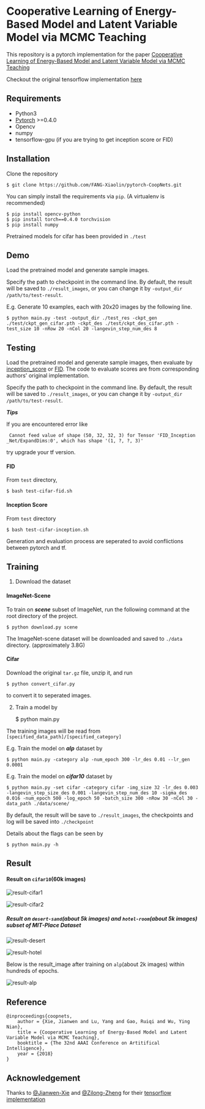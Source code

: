 # Cooperative Learning of Energy-Based Model and Latent Variable Model via MCMC Teaching
This repository is a pytorch implementation for the paper <a href="http://www.stat.ucla.edu/~jxie/CoopNets/CoopNets.html">
Cooperative Learning of Energy-Based Model and Latent Variable Model via MCMC Teaching</a>

Checkout the original tensorflow implementation <a href="https://github.com/zilongzheng/CoopNets">here</a>


## Requirements	
- Python3
- [Pytorch](https://pytorch.org/) >=0.4.0
- Opencv
- numpy
- tensorflow-gpu (if you are trying to get inception score or FID)


## Installation
Clone the repository

    $ git clone https://github.com/FANG-Xiaolin/pytorch-CoopNets.git

You can simply install the requirements via `pip`. (A virtualenv is recommended)

    $ pip install opencv-python
    $ pip install torch==0.4.0 torchvision
    $ pip install numpy

Pretrained models for cifar has been provided in `./test`

## Demo

Load the pretrained model and generate sample images.

Specify the path to checkpoint in the command line. By default, the result will 
be saved to `./result_images`, or you can change it by `-output_dir /path/to/test-result`.


E.g. Generate 10 examples, each with 20x20 images by the following line.


    $ python main.py -test -output_dir ./test_res -ckpt_gen ./test/ckpt_gen_cifar.pth -ckpt_des ./test/ckpt_des_cifar.pth -test_size 10 -nRow 20 -nCol 20 -langevin_step_num_des 8

## Testing

Load the pretrained model and generate sample images, then evaluate by 
<a href="http://papers.nips.cc/paper/6125-improved-techniques-for-training-gans.pdf">inception_score</a> or 
<a href="https://arxiv.org/pdf/1706.08500.pdf">FID</a>. The code to evaluate scores
are from corresponding authors' original implementation.

Specify the path to checkpoint in the command line. By default, the result will 
be saved to `./result_images`, or you can change it by `-output_dir /path/to/test-result`.

***Tips***

If you are encountered error like 

` Cannot feed value of shape (50, 32, 32, 3) for Tensor 'FID_Inception
_Net/ExpandDims:0', which has shape '(1, ?, ?, 3)'`

try upgrade your tf version.

#### FID
From `test` directory, 

    $ bash test-cifar-fid.sh

#### Inception Score

From `test` directory

    $ bash test-cifar-inception.sh
    

Generation and evaluation process are seperated to avoid conflictions between pytorch and tf.




## Training
1. Download the dataset

#### ImageNet-Scene
To train on ***scene*** subset of  ImageNet,
run the following command at the root directory of the project.

    $ python download.py scene
    
The ImageNet-scene dataset will be downloaded and saved to `./data` directory. (approximately 3.8G)

#### Cifar
Download the original `tar.gz` file, unzip it, and run 

    $ python convert_cifar.py
    
to convert it to seperated images.

2. Train a model by

 
    $ python main.py
    
    
The training images will be read from `[specified_data_path]/[specified_category]`


E.g.
Train the model on ***alp*** dataset  by

    $ python main.py -category alp -num_epoch 300 -lr_des 0.01 --lr_gen 0.0001
   
E.g. 
Train the model on ***cifar10*** dataset by

    $ python main.py -set cifar -category cifar -img_size 32 -lr_des 0.003 -langevin_step_size_des 0.001 -langevin_step_num_des 10 -sigma_des 0.016 -num_epoch 500 -log_epoch 50 -batch_size 300 -nRow 30 -nCol 30 -data_path ./data/scene/
    

By default, the result will be save to `./result_images`, the checkpoints and 
log will be saved into 
`./checkpoint`


Details about the flags can be seen by 

    $ python main.py -h
    
    
## Result

#### Result on `cifar10`(60k images)

![result-cifar1](example/cifar10-result1.png)

![result-cifar2](example/cifar10-result2.png)


##### Result on `desert-sand`(about 5k images) and `hotel-room`(about 5k images) subset of MIT-Place Dataset

![result-desert](example/desert-sand_result.png)

![result-hotel](example/hotel-room_result.png)


Below is the result_image after training on `alp`(about 2k images) within hundreds of epochs.

![result-alp](example/alp_result.png)



## Reference
    @inproceedings{coopnets,
        author = {Xie, Jianwen and Lu, Yang and Gao, Ruiqi and Wu, Ying Nian},
        title = {Cooperative Learning of Energy-Based Model and Latent Variable Model via MCMC Teaching},
        booktitle = {The 32nd AAAI Conference on Artitifical Intelligence},
        year = {2018}
    }
    
    

## Acknowledgement
Thanks to <a href="https://github.com/jianwen-xie">@Jianwen-Xie</a> and 
<a href="https://github.com/zilongzheng">@Zilong-Zheng</a> for their
 <a href="github.com/zilongzheng/CoopNets">tensorflow implementation</a>


